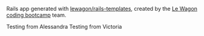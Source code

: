 Rails app generated with [lewagon/rails-templates](https://github.com/lewagon/rails-templates), created by the [Le Wagon coding bootcamp](https://www.lewagon.com) team.

Testing from Alessandra
Testing from Victoria
